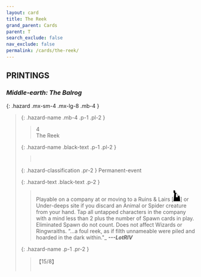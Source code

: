 ```yaml
---
layout: card
title: The Reek
grand_parent: Cards
parent: T
search_exclude: false
nav_exclude: false
permalink: /cards/the-reek/
---
```


## PRINTINGS


### _Middle-earth: The Balrog_

{: .hazard .mx-sm-4 .mx-lg-8 .mb-4 }
> {: .hazard-name .mb-4 .p-1 .pl-2 }
> > <div class="hazard-mp">4</div>
> > <div class="card-name">The Reek</div>
>
> {: .hazard-name .black-text .p-1 .pl-2 }
> > &nbsp;
>
> {: .hazard-classification .pr-2 }
> Permanent-event
>
> {: .hazard-text .black-text .p-2 }
> > Playable on a company at or moving to a Ruins & Lairs \[![](/assets/images/ruinlair.svg)] or Under-deeps site if you discard an Animal or Spider creature from your hand. Tap all untapped characters in the company with a mind less than 2 plus the number of Spawn cards in play. Eliminated Spawn do not count. Does not affect Wizards or Ringwraiths.   “...a foul reek, as if filth unnameable were piled and hoarded in the dark within."_ ***---&NoBreak;LotRIV*** 
>
> {: .hazard-name .p-1 .pr-2 }
> > <div class="card-shield">【15/8】</div>
> > <div class="card-corruption">&nbsp;</div>
